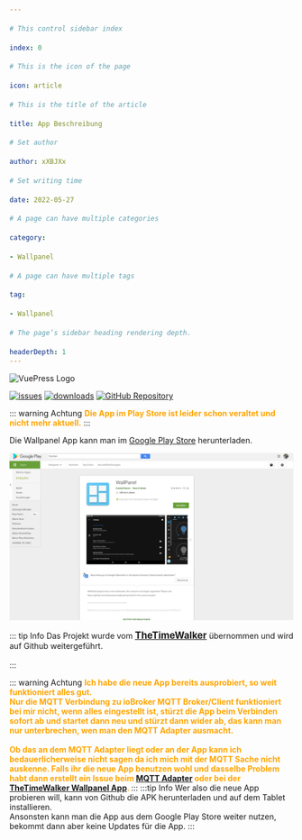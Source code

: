 ```yaml
---

# This control sidebar index

index: 0

# This is the icon of the page

icon: article

# This is the title of the article

title: App Beschreibung

# Set author

author: xXBJXx

# Set writing time

date: 2022-05-27

# A page can have multiple categories

category:

- Wallpanel

# A page can have multiple tags

tag:

- Wallpanel

# The page’s sidebar heading rendering depth.

headerDepth: 1
--- 
```

<img :src="$withBase('/media/wallpanel/wallpanel.png#center')" alt="VuePress Logo">

[![issues](https://img.shields.io/github/issues/TheTimeWalker/wallpanel-android)](https://github.com/TheTimeWalker/wallpanel-android/issues)
[![downloads](https://img.shields.io/github/downloads/TheTimeWalker/wallpanel-android/total)](https://github.com/TheTimeWalker/wallpanel-android)
[![GitHub Repository](https://tinyurl.com/2o6jmf53)](https://github.com/TheTimeWalker/wallpanel-android)

::: warning Achtung
<span style="color:orange; font-size:1em; font-weight: bold" >Die App im Play Store ist leider schon veraltet und nicht mehr aktuell.</span>
:::

Die Wallpanel App kann man im [Google Play Store](https://play.google.com/store/apps/details?id=com.thanksmister.iot.wallpanel&hl=de) herunterladen.

![GooglePlayStore](../../../.vuepress/public/media/wallpanel/GooglePlayStore.png)

::: tip Info
Das Projekt wurde vom <span style="font-size:1.2em; font-weight: bold" >[TheTimeWalker](https://github.com/TheTimeWalker/wallpanel-android)</span> übernommen und wird auf
Github weitergeführt.<br>
<br>
:::

::: warning Achtung
<span style="color:orange; font-size:1em; font-weight: bold" >Ich habe die neue App bereits ausprobiert, so weit funktioniert alles gut. <br>
Nur die MQTT Verbindung zu ioBroker MQTT Broker/Client funktioniert bei mir nicht, wenn alles eingestellt ist, stürzt die App beim Verbinden sofort ab und startet dann neu und
stürzt dann wider ab, das kann man nur unterbrechen, wen man den MQTT Adapter ausmacht.
<br>
<br>
Ob das an dem MQTT Adapter liegt oder an der App kann ich bedauerlicherweise nicht sagen da ich mich mit der MQTT Sache nicht auskenne. Falls ihr die neue App benutzen wohl und
dasselbe Problem habt dann erstellt ein Issue beim [MQTT Adapter](https://github.com/ioBroker/ioBroker.mqtt) oder bei
der [TheTimeWalker Wallpanel App](https://github.com/TheTimeWalker/wallpanel-android).
</span>
:::
:::tip Info
Wer also die neue App probieren will, kann von Github die APK herunterladen und auf dem Tablet installieren. <br>
Ansonsten kann man die App aus dem Google Play Store weiter nutzen, bekommt dann aber keine Updates für die App.
:::